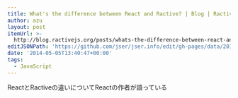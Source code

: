 ```yaml
---
title: What's the difference between React and Ractive? | Blog | Ractive.js
author: azu
layout: post
itemUrl: >-
  http://blog.ractivejs.org/posts/whats-the-difference-between-react-and-ractive/
editJSONPath: 'https://github.com/jser/jser.info/edit/gh-pages/data/2014/05/index.json'
date: '2014-05-05T13:40:47+00:00'
tags:
  - JavaScript
---
```

ReactとRactiveの違いについてReactの作者が語っている
